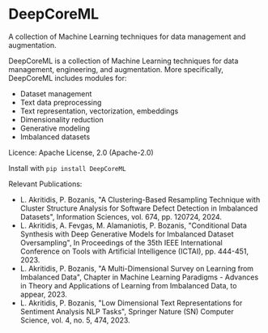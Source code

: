 # DeepCoreML
A collection of Machine Learning techniques for data management and augmentation.

DeepCoreML is a collection of Machine Learning techniques for data management, engineering, and augmentation. More specifically, DeepCoreML includes modules for:

* Dataset management
* Text data preprocessing
* Text representation, vectorization, embeddings
* Dimensionality reduction
* Generative modeling
* Imbalanced datasets

Licence: Apache License, 2.0 (Apache-2.0)

Install with `pip install DeepCoreML`

Relevant Publications:

* L. Akritidis, P. Bozanis, "A Clustering-Based Resampling Technique with Cluster Structure Analysis for Software Defect Detection in Imbalanced Datasets", Information Sciences, vol. 674, pp. 120724, 2024.
* L. Akritidis, A. Fevgas, M. Alamaniotis, P. Bozanis, "Conditional Data Synthesis with Deep Generative Models for Imbalanced Dataset Oversampling", In Proceedings of the 35th IEEE International Conference on Tools with Artificial Intelligence (ICTAI), pp. 444-451, 2023.
* L. Akritidis, P. Bozanis, "A Multi-Dimensional Survey on Learning from Imbalanced Data", Chapter in Machine Learning Paradigms - Advances in Theory and Applications of Learning from Imbalanced Data, to appear, 2023.
* L. Akritidis, P. Bozanis, "Low Dimensional Text Representations for Sentiment Analysis NLP Tasks", Springer Nature (SN) Computer Science, vol. 4, no. 5, 474, 2023.
